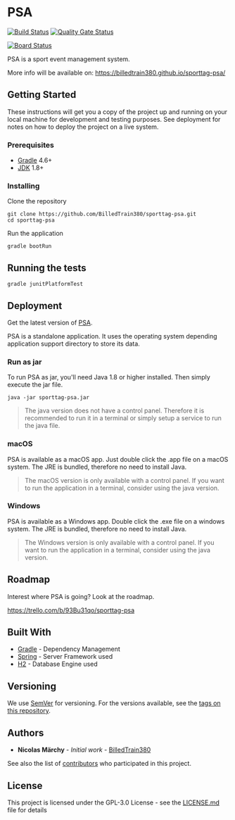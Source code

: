 # PSA

[![Build Status](https://dev.azure.com/billedtrain380/PSA/_apis/build/status/PSA%20Github?branchName=master)](https://dev.azure.com/billedtrain380/PSA/_build/latest?definitionId=3&branchName=master)
[![Quality Gate Status](https://sonarcloud.io/api/project_badges/measure?project=BilledTrain380_sporttag-psa&metric=alert_status)](https://sonarcloud.io/dashboard?id=BilledTrain380_sporttag-psa)

[![Board Status](https://dev.azure.com/billedtrain380/62722b26-33c1-4ccb-aad4-d94161fdb57c/0e27f07f-6c5e-46b0-990f-9c47a5ca7b7c/_apis/work/boardbadge/18c16f81-2a06-481b-a930-e61fcedfcc6c)](https://dev.azure.com/billedtrain380/62722b26-33c1-4ccb-aad4-d94161fdb57c/_boards/board/t/0e27f07f-6c5e-46b0-990f-9c47a5ca7b7c/Microsoft.RequirementCategory/)

PSA is a sport event management system.

More info will be available on: https://billedtrain380.github.io/sporttag-psa/


## Getting Started

These instructions will get you a copy of the project up and running on your local machine for development and testing purposes. See deployment for notes on how to deploy the project on a live system.

### Prerequisites

* [Gradle](https://gradle.org/) 4.6+
* [JDK](http://www.oracle.com/technetwork/java/javase/downloads/jdk8-downloads-2133151.html) 1.8+

### Installing

Clone the repository

```
git clone https://github.com/BilledTrain380/sporttag-psa.git
cd sporttag-psa
```

Run the application

```
gradle bootRun
```

## Running the tests

```
gradle junitPlatformTest
```

## Deployment

Get the latest version of [PSA](https://billedtrain380.github.io/sporttag-psa/pages/downloads).

PSA is a standalone application. It uses the operating system depending application support directory
to store its data.

### Run as jar

To run PSA as jar, you'll need Java 1.8 or higher installed.
Then simply execute the jar file.

```
java -jar sporttag-psa.jar
```

> The java version does not have a control panel. Therefore it is
> recommended to run it in a terminal or simply setup a service to run the java file.

### macOS

PSA is available as a macOS app. Just double click the .app file
on a macOS system. The JRE is bundled, therefore no need to install Java.

> The macOS version is only available with a control panel. If you want to run
> the application in a terminal, consider using the java version.

### Windows

PSA is available as a Windows app. Double click the .exe file on a windows system.
The JRE is bundled, therefore no need to install Java.

> The Windows version is only available with a control panel. If you want to run
> the application in a terminal, consider using the java version.

## Roadmap

Interest where PSA is going? Look at the roadmap.

https://trello.com/b/93Bu31qo/sporttag-psa

## Built With

* [Gradle](https://gradle.org/) - Dependency Management
* [Spring](https://spring.io/) - Server Framework used
* [H2](http://www.h2database.com/html/main.html) - Database Engine used

## Versioning

We use [SemVer](http://semver.org/) for versioning. For the versions available, see the [tags on this repository](https://github.com/BilledTrain380/sporttag-psa/tags). 

## Authors

* **Nicolas Märchy** - *Initial work* - [BilledTrain380](https://github.com/BilledTrain380)

See also the list of [contributors](https://github.com/BilledTrain380/sporttag-psa/graphs/contributors) who participated in this project.

## License

This project is licensed under the GPL-3.0 License - see the [LICENSE.md](LICENSE.md) file for details
